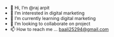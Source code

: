 - 👋 Hi, I’m @raj arpit
- 👀 I’m interested in digital marketing
- 🌱 I’m currently learning digital marketing
- 💞️ I’m looking to collaborate on project
- 📫 How to reach me ... baali25294@gmail.com

<!---
baali25294/baali25294 is a ✨ special ✨ repository because its `README.md` (this file) appears on your GitHub profile.
You can click the Preview link to take a look at your changes.
--->
